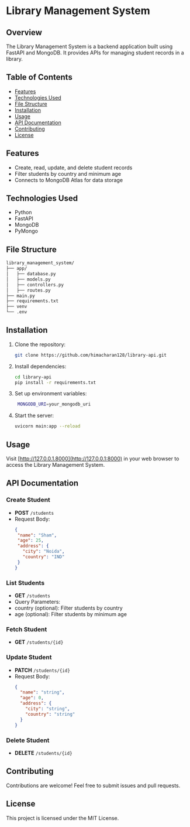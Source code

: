 # Library Management System
## Overview
The Library Management System is a backend application built using FastAPI and MongoDB. It provides APIs for managing student records in a library.
## Table of Contents

- [Features](#features)
- [Technologies Used](#technologies-used)
- [File Structure](#file-structure)
- [Installation](#installation)
- [Usage](#usage)
- [API Documentation](#api-documentation)
- [Contributing](#contributing)
- [License](#license)

## Features
- Create, read, update, and delete student records
- Filter students by country and minimum age
- Connects to MongoDB Atlas for data storage
## Technologies Used
- Python
- FastAPI
- MongoDB
- PyMongo

## File Structure
   ```bash
   library_management_system/
   ├── app/
   │   ├── database.py
   │   ├── models.py
   │   ├── controllers.py
   │   ├── routes.py
   ├── main.py
   ├── requirements.txt
   ├── venv
   └── .env
   ```
## Installation

1. Clone the repository:

   ```bash
   git clone https://github.com/himacharan128/library-api.git
2. Install dependencies:
   ```bash
   cd library-api
   pip install -r requirements.txt
3. Set up environment variables:
   ```bash
    MONGODB_URI=your_mongodb_uri
4. Start the server:
   ```bash
   uvicorn main:app --reload
## Usage

Visit [http://127.0.0.1.8000](http://127.0.0.1:8000) in your web browser to access the Library Management System.

## API Documentation

### Create Student

- **POST** `/students`
- Request Body:
  ```json
  {
   "name": "Sham",
   "age": 25,
   "address": {
     "city": "Noida",
     "country": "IND"
   }
  }
###  List Students
- **GET** `/students`
- Query Parameters:
- country (optional): Filter students by country
- age (optional): Filter students by minimum age

###  Fetch Student
- **GET** `/students/{id}`
### Update Student
- **PATCH** `/students/{id}`
- Request Body:
  ```json
  {
    "name": "string",
    "age": 0,
    "address": {
      "city": "string",
      "country": "string"
    }
  }

###  Delete Student
- **DELETE** `/students/{id}`
## Contributing
Contributions are welcome! Feel free to submit issues and pull requests.
## License
This project is licensed under the MIT License.
